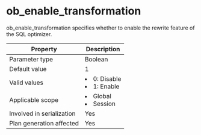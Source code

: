 ob_enable_transformation
=============================================
<!-- # docslug#/oceanbase-database/oceanbase-database/V4.0.0/ob_enable_transformation-1-2-3 -->
ob_enable_transformation specifies whether to enable the rewrite feature of the SQL optimizer.


| **Property** | **Description** |
|----------|------------------------------------------------------------------------------------------------------------|
| Parameter type | Boolean |
| Default value | 1 |
| Valid values | <li> 0: Disable   <li> 1: Enable |
| Applicable scope | <li> Global   <li> Session |
| Involved in serialization | Yes |
| Plan generation affected | Yes |




